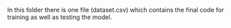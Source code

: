 In this folder there is one file (dataset.csv) which contains the final code for training as well as testing the model.
